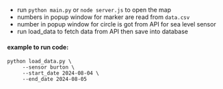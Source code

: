 - run `python main.py` or `node server.js` to open the map
- numbers in popup window for marker are read from `data.csv`
- number in popup window for circle is got from API for sea level sensor
- run load_data to fetch data from API then save into database
  
#### example to run code:
    python load_data.py \
         --sensor burton \
         --start_date 2024-08-04 \
         --end_date 2024-08-05
